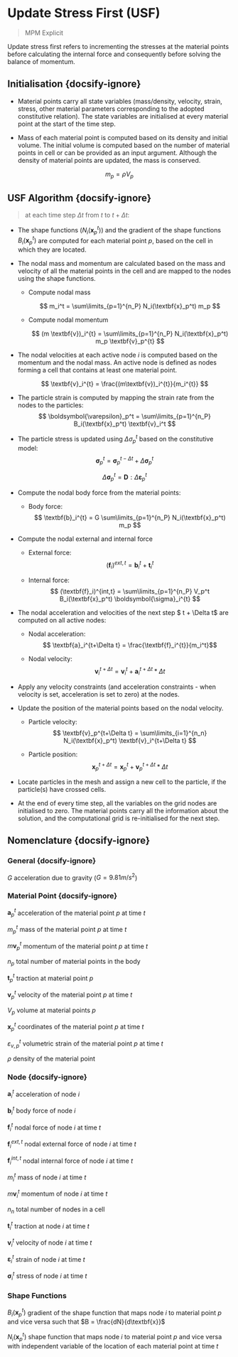 # Update Stress First (USF)
> MPM Explicit

Update stress first refers to incrementing the stresses at the material points before calculating the internal force and consequently before solving the balance of momentum.

## Initialisation {docsify-ignore}

* Material points carry all state variables (mass/density, velocity, strain, stress, other material parameters corresponding to the adopted constitutive relation). The state variables are initialised at every material point at the start of the time step.

* Mass of each material point is computed based on its density and initial volume. The initial volume is computed based on the number of material points in cell or can be provided as an input argument. Although the density of material points are updated, the mass is conserved.

$$ m_p = \rho V_p $$

## USF Algorithm {docsify-ignore}
> at each time step $\Delta t$ from $t$ to $t + \Delta t$:

* The shape functions ($N_i (\textbf{x}_p^t)$) and the gradient of the shape functions $B_i (\textbf{x}_p^t)$ are computed for each material point $p$, based on the cell in which they are located.

* The nodal mass and momentum are calculated based on the mass and velocity of all the material points in the cell and are mapped to the nodes using the shape functions.

    * Compute nodal mass

        $$ m_i^t = \sum\limits_{p=1}^{n_P} N_i(\textbf{x}_p^t) m_p $$

    * Compute nodal momentum

        $$ (m \textbf{v})_i^{t} = \sum\limits_{p=1}^{n_P} N_i(\textbf{x}_p^t) m_p \textbf{v}_p^{t} $$

* The nodal velocities at each active node $i$ is computed based on the momentum and the nodal mass. An active node is defined as nodes forming a cell that contains at least one material point.

	$$ \textbf{v}_i^{t} = \frac{(m\textbf{v})_i^{t}}{m_i^{t}} $$

* The particle strain is computed by mapping the strain rate from the nodes to the particles:
	$$ \boldsymbol{\varepsilon}_p^t = \sum\limits_{p=1}^{n_P} B_i(\textbf{x}_p^t) \textbf{v}_i^t $$

* The particle stress is updated using $\Delta\sigma_p^t$ based on the constitutive model:
	$$ \boldsymbol{\sigma}_p^t = \boldsymbol{\sigma}_p^{t-\Delta t} + \Delta \boldsymbol{\sigma}_p^t $$

	$$ \Delta\boldsymbol{\sigma}_p^t= \mathbf{D} : \Delta \boldsymbol{\varepsilon}_p^t $$


* Compute the nodal body force from the material points:
    * Body force:
        $$ \textbf{b}_i^{t} = G \sum\limits_{p=1}^{n_P} N_i(\textbf{x}_p^t) m_p $$
    
* Compute the nodal external and internal force
    * External force:
        $$ (\textbf{f}_i)^{ext,t} = \textbf{b}_i^{t} + \textbf{t}_i^{t} $$

    * Internal force:
        $$ (\textbf{f}_i)^{int,t} = \sum\limits_{p=1}^{n_P} V_p^t B_i(\textbf{x}_p^t) \boldsymbol{\sigma}_i^{t} $$

* The nodal acceleration and velocities of the next step $ t + \Delta t$ are computed on all active nodes:
    * Nodal acceleration:
        $$ \textbf{a}_i^{t+\Delta t} = \frac{\textbf{f}_i^{t}}{m_i^t}$$

    * Nodal velocity:
        $$ \textbf{v}_i^{t+\Delta t} = \textbf{v}_i^{t} + \textbf{a}_i^{t+\Delta t} * \Delta t$$

* Apply any velocity constraints (and acceleration constraints - when velocity is set, acceleration is set to zero) at the nodes.

* Update the position of the material points based on the nodal velocity.
    * Particle velocity:
        $$ \textbf{v}_p^{t+\Delta t} = \sum\limits_{i=1}^{n_n} N_i(\textbf{x}_p^t) \textbf{v}_i^{t+\Delta t} $$

    * Particle position:
        $$ \textbf{x}_p^{t+\Delta t} = \textbf{x}_p^t + \textbf{v}_p^{t+\Delta t} *  \Delta t$$

* Locate particles in the mesh and assign a new cell to the particle, if the particle(s) have crossed cells. 

* At the end of every time step, all the variables on the grid nodes are initialised to zero. The material points carry all the information about the solution, and the computational grid is re-initialised for the next step.

## Nomenclature {docsify-ignore}

### General {docsify-ignore}

$G$   acceleration due to gravity ($G = 9.81 m/s^2$)

### Material Point {docsify-ignore}

$\textbf{a}_p^t$ acceleration of the material point $p$ at time $t$

$m_p^t$ mass of the material point $p$ at time $t$

$m\textbf{v}_p^t$ momentum of the material point $p$ at time $t$

$n_p$ total number of material points in the body

$\textbf{t}_p^t$ traction at material point $p$

$\textbf{v}_p^t$ velocity of the material point $p$ at time $t$

$V_p$ volume at material points $p$

$\textbf{x}_p^t$ coordinates of the material point $p$ at time $t$

$\varepsilon_{v,p}^t$ volumetric strain of the material point $p$ at time $t$

$\rho$ density of the material point


### Node {docsify-ignore}

$\textbf{a}_i^t$ acceleration of node $i$

$\textbf{b}_i^t$ body force of node $i$

$\textbf{f}_i^t$ nodal force of node $i$ at time $t$

$\textbf{f}_i^{ext,t}$ nodal external force of node $i$ at time $t$

$\textbf{f}_i^{int,t}$ nodal internal force of node $i$ at time $t$

$m_i^t$ mass of node $i$ at time $t$

$m\textbf{v}_i^t$ momentum of node $i$ at time $t$

$n_n$ total number of nodes in a cell

$\textbf{t}_i^t$ traction at node $i$ at time $t$

$\textbf{v}_i^t$ velocity of node $i$ at time $t$

$\boldsymbol{\varepsilon}_i^t$ strain of node $i$ at time $t$

$\boldsymbol{\sigma}_i^t$ stress of node $i$ at time $t$


### Shape Functions

$B_i (\textbf{x}_p^t)$ gradient of the shape function that maps node $i$ to material point $p$ and vice versa such that $B = \frac{dN}{d\textbf{x}}$

$N_i (\textbf{x}_p^t)$ shape function that maps node $i$ to material point $p$ and vice versa with independent variable of the location of each material point at time $t$
